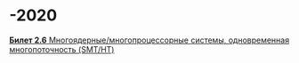# -2020
[**Билет 2.6** Многоядерные/многопроцессорные системы, одновременная многопоточность (SMT/HT)](https://github.com/PDDMain/-2020/blob/master/2.6.pdf)
